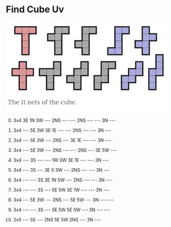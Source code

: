 # Find Cube Uv

![The 11 nets if the cube.](/document/image149.png)


0. 3x4
3E  1N  3W
--- 2NS ---
--- 2NS ---
--- 3N  ---

1. 3x4
--- 5E  3W
3E  1E  ---
--- 2NS ---
--- 3N  ---

2. 3x4
--- 5E  3W
--- 2NS ---
3E  1E  ---
--- 3N  ---

3. 3x4
--- 5E  3W
--- 2NS ---
--- 2NS ---
3E  5W  ---

4. 3x4
--- 3S  ---
--- 1W  3W
3E  1E  ---
--- 3N  ---

5. 3x4
--- 3S  ---
3E  0   3W
--- 2NS ---
--- 3N  ---

6. 3x4
--- --- 3S
3E  1N  5W
--- 2NS ---
--- 3N  ---

7. 3x4
--- --- 3S
--- 5E  5W
3E  1W  ---
--- 3N  ---

8. 3x4
--- 5E  3W
--- 2NS ---
5E  5W  ---
3N  --- ---

9. 3x4
--- --- 3S
--- 5E  5W
5E  5W  ---
3N  --- ---

10. 2x5
--- 3S
--- 2NS
5E  5W
2NS ---
3N  ---


